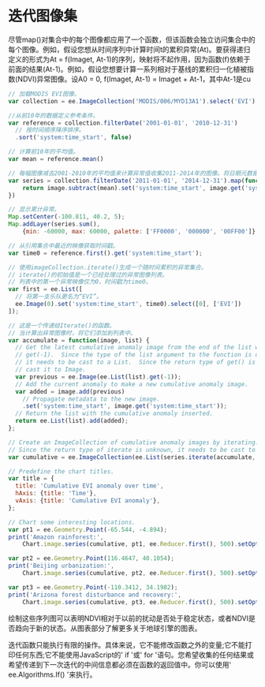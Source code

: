 # 迭代图像集

尽管map()对集合中的每个图像都应用了一个函数，但该函数会独立访问集合中的每个图像。例如，假设您想从时间序列中计算时间t的累积异常(At)。要获得递归定义的形式为At = f(Imaget, At-1)的序列，映射将不起作用，因为函数(f)依赖于前面的结果(At-1)。例如，假设您想要计算一系列相对于基线的累积归一化植被指数(NDVI)异常图像。设A0 = 0, f(Imaget, At-1) = Imaget + At-1，其中At-1是cu



```javascript
// 加载MODIS EVI图像。
var collection = ee.ImageCollection('MODIS/006/MYD13A1').select('EVI')

//从前10年的数据定义参考条件。
var reference = collection.filterDate('2001-01-01', '2010-12-31')
  // 按时间顺序降序排序。
  .sort('system:time_start', false)

// 计算前10年的平均值。
var mean = reference.mean()

// 每幅图像减去2001-2010年的平均值来计算异常值收集2011-2014年的图像。将日期元数据复制到计算新集合中的异常图像。
var series = collection.filterDate('2011-01-01', '2014-12-31').map(function(image) {
    return image.subtract(mean).set('system:time_start', image.get('system:time_start'))
})

// 显示累计异常。
Map.setCenter(-100.811, 40.2, 5);
Map.addLayer(series.sum(),
    {min: -60000, max: 60000, palette: ['FF0000', '000000', '00FF00']}, 'EVI anomaly');

// 从引用集合中最近的映像获取时间戳。
var time0 = reference.first().get('system:time_start');

// 使用imageCollection.iterate()生成一个随时间累积的异常集合。
// iterate()的初始值是一个已经处理过的异常图像列表。
// 列表中的第一个异常映像仅为0，时间戳为time0。
var first = ee.List([
  // 将第一支乐队更名为“EVI”。
  ee.Image(0).set('system:time_start', time0).select([0], ['EVI'])
]);

// 这是一个传递给Iterate()的函数。
// 当计算出异常图像时，将它们添加到列表中。
var accumulate = function(image, list) {
  // Get the latest cumulative anomaly image from the end of the list with
  // get(-1).  Since the type of the list argument to the function is unknown,
  // it needs to be cast to a List.  Since the return type of get() is unknown,
  // cast it to Image.
  var previous = ee.Image(ee.List(list).get(-1));
  // Add the current anomaly to make a new cumulative anomaly image.
  var added = image.add(previous)
    // Propagate metadata to the new image.
    .set('system:time_start', image.get('system:time_start'));
  // Return the list with the cumulative anomaly inserted.
  return ee.List(list).add(added);
};

// Create an ImageCollection of cumulative anomaly images by iterating.
// Since the return type of iterate is unknown, it needs to be cast to a List.
var cumulative = ee.ImageCollection(ee.List(series.iterate(accumulate, first)));

// Predefine the chart titles.
var title = {
  title: 'Cumulative EVI anomaly over time',
  hAxis: {title: 'Time'},
  vAxis: {title: 'Cumulative EVI anomaly'},
};

// Chart some interesting locations.
var pt1 = ee.Geometry.Point(-65.544, -4.894);
print('Amazon rainforest:',
    Chart.image.series(cumulative, pt1, ee.Reducer.first(), 500).setOptions(title));

var pt2 = ee.Geometry.Point(116.4647, 40.1054);
print('Beijing urbanization:',
    Chart.image.series(cumulative, pt2, ee.Reducer.first(), 500).setOptions(title));

var pt3 = ee.Geometry.Point(-110.3412, 34.1982);
print('Arizona forest disturbance and recovery:',
    Chart.image.series(cumulative, pt3, ee.Reducer.first(), 500).setOptions(title));
```



绘制这些序列图可以表明NDVI相对于以前的扰动是否处于稳定状态，或者NDVI是否趋向于新的状态。从图表部分了解更多关于地球引擎的图表。

迭代函数只能执行有限的操作。具体来说，它不能修改函数之外的变量;它不能打印任何东西;它不能使用JavaScript的' if '或' for '语句。您希望收集的任何结果或希望传递到下一次迭代的中间信息都必须在函数的返回值中。你可以使用' ee.Algorithms.If() '来执行。